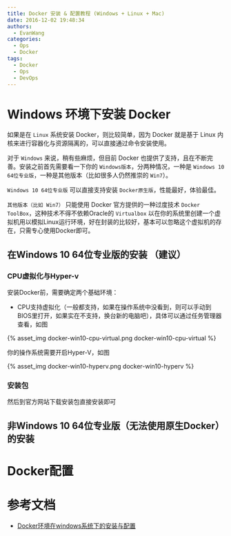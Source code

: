 ```yaml
---
title: Docker 安装 & 配置教程 (Windows + Linux + Mac)
date: 2016-12-02 19:48:34
authors:
  - EvanWang
categories:
  - Ops
  - Docker
tags:
  - Docker
  - Ops
  - DevOps
---
```


# Windows 环境下安装 Docker

如果是在 `Linux` 系统安装 Docker，则比较简单，因为 Docker 就是基于 Linux 内核来进行容器化与资源隔离的，可以直接通过命令安装使用。

对于 `Windows` 来说，稍有些麻烦，但目前 Docker 也提供了支持，且在不断完善。安装之前首先需要看一下你的 `Windows版本`，分两种情况，一种是 `Windows 10 64位专业版`，一种是其他版本（比如很多人仍然推崇的 `Win7`）。

<!-- more -->

`Windows 10 64位专业版` 可以直接支持安装 `Docker原生版`，性能最好，体验最佳。

`其他版本（比如 Win7）` 只能使用 Docker 官方提供的一种过度技术 `Docker ToolBox`，这种技术不得不依赖Oracle的 `Virtualbox` 以在你的系统里创建一个虚拟机用以模拟Linux运行环境，好在封装的比较好，基本可以忽略这个虚拟机的存在，只需专心使用Docker即可。

## 在Windows 10 64位专业版的安装 （建议）

### CPU虚拟化与Hyper-v

安装Docker前，需要确定两个基础环境：

- CPU支持虚拟化（一般都支持，如果在操作系统中没看到，则可以手动到BIOS里打开，如果实在不支持，换台新的电脑吧），具体可以通过任务管理器查看，如图

{% asset_img docker-win10-cpu-virtual.png docker-win10-cpu-virtual %}

你的操作系统需要开启Hyper-V，如图

{% asset_img docker-win10-hyperv.png docker-win10-hyperv %}

### 安装包

然后到官方网站下载安装包直接安装即可

## 非Windows 10 64位专业版（无法使用原生Docker）的安装

# Docker配置

# 参考文档

- [Docker环境在windows系统下的安装与配置](http://www.jianshu.com/p/490884917c4d)